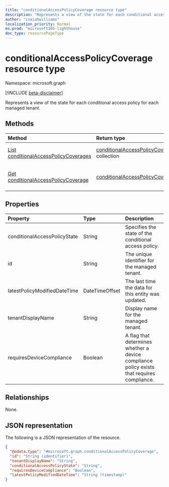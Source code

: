 ```yaml
---
title: "conditionalAccessPolicyCoverage resource type"
description: "Represents a view of the state for each conditional access policy for each managed tenant."
author: "isaiahwilliams"
localization_priority: Normal
ms.prod: "microsoft365-lighthouse"
doc_type: resourcePageType
---
```


# conditionalAccessPolicyCoverage resource type

Namespace: microsoft.graph

[!INCLUDE [beta-disclaimer](../../includes/beta-disclaimer.md)]

Represents a view of the state for each conditional access policy for each managed tenant.

## Methods
|Method|Return type|Description|
|:---|:---|:---|
|[List conditionalAccessPolicyCoverages](../api/conditionalaccesspolicycoverage-list.md)|[conditionalAccessPolicyCoverage](../resources/conditionalaccesspolicycoverage.md) collection|Get a list of the [conditionalAccessPolicyCoverage](../resources/conditionalaccesspolicycoverage.md) objects and their properties.|
|[Get conditionalAccessPolicyCoverage](../api/conditionalaccesspolicycoverage-get.md)|[conditionalAccessPolicyCoverage](../resources/conditionalaccesspolicycoverage.md)|Read the properties and relationships of a [conditionalAccessPolicyCoverage](../resources/conditionalaccesspolicycoverage.md) object.|

## Properties
|Property|Type|Description|
|:---|:---|:---|
|conditionalAccessPolicyState|String|Specifies the state of the conditional access policy.|
|id|String|The unique identifier for the managed tenant.|
|latestPolicyModifiedDateTime|DateTimeOffset|The last time the data for this entity was updated.|
|tenantDisplayName|String|Display name for the managed tenant.|
|requiresDeviceCompliance|Boolean|A flag that determines whether a device compliance policy exists that requires compliance.|

## Relationships
None.

## JSON representation
The following is a JSON representation of the resource.
<!-- {
  "blockType": "resource",
  "keyProperty": "id",
  "@odata.type": "microsoft.graph.conditionalAccessPolicyCoverage",
  "openType": true
}
-->
``` json
{
  "@odata.type": "#microsoft.graph.conditionalAccessPolicyCoverage",
  "id": "String (identifier)",
  "tenantDisplayName": "String",
  "conditionalAccessPolicyState": "String",
  "requiresDeviceCompliance": "Boolean",
  "latestPolicyModifiedDateTime": "String (timestamp)"
}
```
